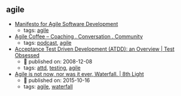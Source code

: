 agile 
---
* [Manifesto for Agile Software Development
](http://agilemanifesto.org/)
    * tags: [agile](../tags/agile.md)
* [Agile Coffee – Coaching . Conversation . Community](http://agilecoffee.com/)
    * tags: [podcast](../tags/podcast.md), [agile](../tags/agile.md)
* [Acceptance Test Driven Development (ATDD): an Overview  |  Test Obsessed](http://testobsessed.com/2008/12/acceptance-test-driven-development-atdd-an-overview/)
    * :calendar: published on: 2008-12-08
    * tags: [attd](../tags/attd.md), [testing](../tags/testing.md), [agile](../tags/agile.md)
* [Agile is not now, nor was it ever, Waterfall. | 8th Light](https://8thlight.com/blog/uncle-bob/2015/10/16/agile-and-waterfall.html)
    * :calendar: published on: 2015-10-16
    * tags: [agile](../tags/agile.md), [waterfall](../tags/waterfall.md)
